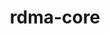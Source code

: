 ---
title: "rdma-core"
layout: cache
categories: [package, develop]
meta: {"compilers": ["gcc@13.2.0", "gcc@7.3.1", "gcc@7.5.0", "gcc@9.4.0"], "num_specs": 72, "num_specs_by_stack": {"aws-isc": 3, "aws-isc-aarch64": 3, "e4s-power": 1, "ml-linux-aarch64-cuda": 21, "ml-linux-x86_64-cuda": 22, "radiuss": 22, "root": 72}, "oss": ["amzn2", "ubuntu18.04", "ubuntu20.04", "ubuntu24.04"], "platforms": ["linux"], "stacks": ["aws-isc", "aws-isc-aarch64", "e4s-power", "ml-linux-aarch64-cuda", "ml-linux-x86_64-cuda", "radiuss", "root"], "targets": ["aarch64", "ppc64le", "x86_64_v3"], "versions": ["52.0"]}
spec_details: [{"compiler": "gcc@7.5.0", "hash": "2gsrcr45w7xhlawp2cdxmbil53yimqwx", "os": "ubuntu18.04", "platform": "linux", "size": "-", "stacks": ["radiuss", "root"], "target": "x86_64_v3", "variants": ["build_system=cmake", "build_type=Release", "generator=make", "~ipo", "+man_pages", "patches:=4dec4ad", "+pyverbs", "+static"], "versions": ["52.0"]}, {"compiler": "gcc@13.2.0", "hash": "2oprjxte4qc4srm7jx7pdo4cj6vm2bjh", "os": "ubuntu24.04", "platform": "linux", "size": "-", "stacks": ["ml-linux-aarch64-cuda", "root"], "target": "aarch64", "variants": ["build_system=cmake", "build_type=Release", "generator=make", "~ipo", "+man_pages", "patches:=4dec4ad", "+pyverbs", "+static"], "versions": ["52.0"]}, {"compiler": "gcc@13.2.0", "hash": "3glsqoisk7l4bxgnv5aygb5skn455x3h", "os": "ubuntu24.04", "platform": "linux", "size": "-", "stacks": ["ml-linux-aarch64-cuda", "root"], "target": "aarch64", "variants": ["build_system=cmake", "build_type=Release", "generator=make", "~ipo", "+man_pages", "patches:=4dec4ad", "+pyverbs", "+static"], "versions": ["52.0"]}, {"compiler": "gcc@13.2.0", "hash": "3hlcfh4or4f6vskkgk2iobyv3y2th22n", "os": "ubuntu24.04", "platform": "linux", "size": "-", "stacks": ["ml-linux-aarch64-cuda", "root"], "target": "aarch64", "variants": ["build_system=cmake", "build_type=Release", "generator=make", "~ipo", "+man_pages", "patches:=4dec4ad", "+pyverbs", "+static"], "versions": ["52.0"]}, {"compiler": "gcc@7.3.1", "hash": "4epc5j2wzoyjb53rzdmeqmbtw5gcpmpf", "os": "amzn2", "platform": "linux", "size": "-", "stacks": ["aws-isc-aarch64", "root"], "target": "aarch64", "variants": ["build_system=cmake", "build_type=Release", "generator=make", "~ipo", "+man_pages", "patches:=4dec4ad", "+pyverbs", "+static"], "versions": ["52.0"]}, {"compiler": "gcc@13.2.0", "hash": "4kct6cbiopwlyt545sjiqkw6yvqpzo4c", "os": "ubuntu24.04", "platform": "linux", "size": "-", "stacks": ["ml-linux-aarch64-cuda", "root"], "target": "aarch64", "variants": ["build_system=cmake", "build_type=Release", "generator=make", "~ipo", "+man_pages", "patches:=4dec4ad", "+pyverbs", "+static"], "versions": ["52.0"]}, {"compiler": "gcc@13.2.0", "hash": "4q5sn2q5xhobx4yzkp5qyx24hmuc2odg", "os": "ubuntu24.04", "platform": "linux", "size": "-", "stacks": ["ml-linux-aarch64-cuda", "root"], "target": "aarch64", "variants": ["build_system=cmake", "build_type=Release", "generator=make", "~ipo", "+man_pages", "patches:=4dec4ad", "+pyverbs", "+static"], "versions": ["52.0"]}, {"compiler": "gcc@13.2.0", "hash": "5efol7e52r2ow3ohv6hspketvc4fpuqn", "os": "ubuntu24.04", "platform": "linux", "size": "-", "stacks": ["ml-linux-x86_64-cuda", "root"], "target": "x86_64_v3", "variants": ["build_system=cmake", "build_type=Release", "generator=make", "~ipo", "+man_pages", "patches:=4dec4ad", "+pyverbs", "+static"], "versions": ["52.0"]}, {"compiler": "gcc@13.2.0", "hash": "5kqsnuwrpf7wpnsypzfful5rvxhkyvnk", "os": "ubuntu24.04", "platform": "linux", "size": "-", "stacks": ["ml-linux-x86_64-cuda", "root"], "target": "x86_64_v3", "variants": ["build_system=cmake", "build_type=Release", "generator=make", "~ipo", "+man_pages", "patches:=4dec4ad", "+pyverbs", "+static"], "versions": ["52.0"]}, {"compiler": "gcc@13.2.0", "hash": "5ssgxccnce7buucj6wyvwijehbezxxwo", "os": "ubuntu24.04", "platform": "linux", "size": "-", "stacks": ["ml-linux-aarch64-cuda", "root"], "target": "aarch64", "variants": ["build_system=cmake", "build_type=Release", "generator=make", "~ipo", "+man_pages", "patches:=4dec4ad", "+pyverbs", "+static"], "versions": ["52.0"]}, {"compiler": "gcc@7.5.0", "hash": "63rqwehijp762jenj65ailfrqpm2tpxm", "os": "ubuntu18.04", "platform": "linux", "size": "-", "stacks": ["radiuss", "root"], "target": "x86_64_v3", "variants": ["build_system=cmake", "build_type=Release", "generator=make", "~ipo", "+man_pages", "patches:=4dec4ad", "+pyverbs", "+static"], "versions": ["52.0"]}, {"compiler": "gcc@7.3.1", "hash": "7i43d4ff7v4y5425ohjk6nesdhqyq33r", "os": "amzn2", "platform": "linux", "size": "-", "stacks": ["aws-isc", "root"], "target": "x86_64_v3", "variants": ["build_system=cmake", "build_type=Release", "generator=make", "~ipo", "+man_pages", "patches:=4dec4ad", "+pyverbs", "+static"], "versions": ["52.0"]}, {"compiler": "gcc@7.3.1", "hash": "arvhdulj7mmzjjss3hcpteo6rf5r4v5b", "os": "amzn2", "platform": "linux", "size": "-", "stacks": ["aws-isc", "root"], "target": "x86_64_v3", "variants": ["build_system=cmake", "build_type=Release", "generator=make", "~ipo", "+man_pages", "patches:=4dec4ad", "+pyverbs", "+static"], "versions": ["52.0"]}, {"compiler": "gcc@7.5.0", "hash": "b2crs3elnq3snkiimq65eqr3vl2mkrig", "os": "ubuntu18.04", "platform": "linux", "size": "-", "stacks": ["radiuss", "root"], "target": "x86_64_v3", "variants": ["build_system=cmake", "build_type=Release", "generator=make", "~ipo", "+man_pages", "patches:=4dec4ad", "+pyverbs", "+static"], "versions": ["52.0"]}, {"compiler": "gcc@13.2.0", "hash": "biouvx5kdacztlx6lkrqm2dlihqud7n5", "os": "ubuntu24.04", "platform": "linux", "size": "-", "stacks": ["ml-linux-aarch64-cuda", "root"], "target": "aarch64", "variants": ["build_system=cmake", "build_type=Release", "generator=make", "~ipo", "+man_pages", "patches:=4dec4ad", "+pyverbs", "+static"], "versions": ["52.0"]}, {"compiler": "gcc@7.5.0", "hash": "blohmc2dulbjz3zmn5pgk2kgnkwwzldk", "os": "ubuntu18.04", "platform": "linux", "size": "-", "stacks": ["radiuss", "root"], "target": "x86_64_v3", "variants": ["build_system=cmake", "build_type=Release", "generator=make", "~ipo", "+man_pages", "patches:=4dec4ad", "+pyverbs", "+static"], "versions": ["52.0"]}, {"compiler": "gcc@7.5.0", "hash": "cafadfamqlticcw4yc7wpul5zvbpg26g", "os": "ubuntu18.04", "platform": "linux", "size": "-", "stacks": ["radiuss", "root"], "target": "x86_64_v3", "variants": ["build_system=cmake", "build_type=Release", "generator=make", "~ipo", "+man_pages", "patches:=4dec4ad", "+pyverbs", "+static"], "versions": ["52.0"]}, {"compiler": "gcc@13.2.0", "hash": "cm776c3c6ozekjyzpuipnmxi2gt66dca", "os": "ubuntu24.04", "platform": "linux", "size": "-", "stacks": ["ml-linux-aarch64-cuda", "root"], "target": "aarch64", "variants": ["build_system=cmake", "build_type=Release", "generator=make", "~ipo", "+man_pages", "patches:=4dec4ad", "+pyverbs", "+static"], "versions": ["52.0"]}, {"compiler": "gcc@7.5.0", "hash": "d5pqhlzn6dsczdik2oel6tg5ie3e7dec", "os": "ubuntu18.04", "platform": "linux", "size": "-", "stacks": ["radiuss", "root"], "target": "x86_64_v3", "variants": ["build_system=cmake", "build_type=Release", "generator=make", "~ipo", "+man_pages", "patches:=4dec4ad", "+pyverbs", "+static"], "versions": ["52.0"]}, {"compiler": "gcc@7.3.1", "hash": "fkxasfd5qiltchlgupwnaujekqccjzms", "os": "amzn2", "platform": "linux", "size": "-", "stacks": ["aws-isc", "root"], "target": "x86_64_v3", "variants": ["build_system=cmake", "build_type=Release", "generator=make", "~ipo", "+man_pages", "patches:=4dec4ad", "+pyverbs", "+static"], "versions": ["52.0"]}, {"compiler": "gcc@7.3.1", "hash": "fvzah5zsgch4a6akhha3h26nevlk3jy7", "os": "amzn2", "platform": "linux", "size": "-", "stacks": ["aws-isc-aarch64", "root"], "target": "aarch64", "variants": ["build_system=cmake", "build_type=Release", "generator=make", "~ipo", "+man_pages", "patches:=4dec4ad", "+pyverbs", "+static"], "versions": ["52.0"]}, {"compiler": "gcc@13.2.0", "hash": "g2r4rdhglly35dss6qvtoakyn3luc5s3", "os": "ubuntu24.04", "platform": "linux", "size": "-", "stacks": ["ml-linux-x86_64-cuda", "root"], "target": "x86_64_v3", "variants": ["build_system=cmake", "build_type=Release", "generator=make", "~ipo", "+man_pages", "patches:=4dec4ad", "+pyverbs", "+static"], "versions": ["52.0"]}, {"compiler": "gcc@13.2.0", "hash": "g3pckq2cs2m3budff6y7l6tkldqdlab4", "os": "ubuntu24.04", "platform": "linux", "size": "-", "stacks": ["ml-linux-aarch64-cuda", "root"], "target": "aarch64", "variants": ["build_system=cmake", "build_type=Release", "generator=make", "~ipo", "+man_pages", "patches:=4dec4ad", "+pyverbs", "+static"], "versions": ["52.0"]}, {"compiler": "gcc@13.2.0", "hash": "gawgetco2tmfncmj2oolwpe3jd3jwu6f", "os": "ubuntu24.04", "platform": "linux", "size": "-", "stacks": ["ml-linux-aarch64-cuda", "root"], "target": "aarch64", "variants": ["build_system=cmake", "build_type=Release", "generator=make", "~ipo", "+man_pages", "patches:=4dec4ad", "+pyverbs", "+static"], "versions": ["52.0"]}, {"compiler": "gcc@13.2.0", "hash": "ggb3heupweqtn4tcghr2vzxkunyikr6t", "os": "ubuntu24.04", "platform": "linux", "size": "-", "stacks": ["ml-linux-aarch64-cuda", "root"], "target": "aarch64", "variants": ["build_system=cmake", "build_type=Release", "generator=make", "~ipo", "+man_pages", "patches:=4dec4ad", "+pyverbs", "+static"], "versions": ["52.0"]}, {"compiler": "gcc@13.2.0", "hash": "hml6mdikqhwjk3ryld2u4tycl3xib6r4", "os": "ubuntu24.04", "platform": "linux", "size": "-", "stacks": ["ml-linux-x86_64-cuda", "root"], "target": "x86_64_v3", "variants": ["build_system=cmake", "build_type=Release", "generator=make", "~ipo", "+man_pages", "patches:=4dec4ad", "+pyverbs", "+static"], "versions": ["52.0"]}, {"compiler": "gcc@7.5.0", "hash": "hoxmktlxjjlilapsbt5223almaqltmid", "os": "ubuntu18.04", "platform": "linux", "size": "-", "stacks": ["radiuss", "root"], "target": "x86_64_v3", "variants": ["build_system=cmake", "build_type=Release", "generator=make", "~ipo", "+man_pages", "patches:=4dec4ad", "+pyverbs", "+static"], "versions": ["52.0"]}, {"compiler": "gcc@13.2.0", "hash": "i67g37aed43x7e7cwzc4c35ha4jdgl2k", "os": "ubuntu24.04", "platform": "linux", "size": "-", "stacks": ["ml-linux-x86_64-cuda", "root"], "target": "x86_64_v3", "variants": ["build_system=cmake", "build_type=Release", "generator=make", "~ipo", "+man_pages", "patches:=4dec4ad", "+pyverbs", "+static"], "versions": ["52.0"]}, {"compiler": "gcc@13.2.0", "hash": "icxykg7nkmr2lt7pt2eklc6nb4famccm", "os": "ubuntu24.04", "platform": "linux", "size": "-", "stacks": ["ml-linux-x86_64-cuda", "root"], "target": "x86_64_v3", "variants": ["build_system=cmake", "build_type=Release", "generator=make", "~ipo", "+man_pages", "patches:=4dec4ad", "+pyverbs", "+static"], "versions": ["52.0"]}, {"compiler": "gcc@13.2.0", "hash": "idbaet2rzdaxo24ns4i7yc6kvw5b4t72", "os": "ubuntu24.04", "platform": "linux", "size": "-", "stacks": ["ml-linux-aarch64-cuda", "root"], "target": "aarch64", "variants": ["build_system=cmake", "build_type=Release", "generator=make", "~ipo", "+man_pages", "patches:=4dec4ad", "+pyverbs", "+static"], "versions": ["52.0"]}, {"compiler": "gcc@13.2.0", "hash": "igbvmsnpksfkoykn6fwwnatxumru5xve", "os": "ubuntu24.04", "platform": "linux", "size": "-", "stacks": ["ml-linux-x86_64-cuda", "root"], "target": "x86_64_v3", "variants": ["build_system=cmake", "build_type=Release", "generator=make", "~ipo", "+man_pages", "patches:=4dec4ad", "+pyverbs", "+static"], "versions": ["52.0"]}, {"compiler": "gcc@7.5.0", "hash": "iojrawanc43swln2tmvnyjw42oa4pb4d", "os": "ubuntu18.04", "platform": "linux", "size": "-", "stacks": ["radiuss", "root"], "target": "x86_64_v3", "variants": ["build_system=cmake", "build_type=Release", "generator=make", "~ipo", "+man_pages", "patches:=4dec4ad", "+pyverbs", "+static"], "versions": ["52.0"]}, {"compiler": "gcc@13.2.0", "hash": "ipi5qrne3oekpha6ikbd7gp6jotcoewj", "os": "ubuntu24.04", "platform": "linux", "size": "-", "stacks": ["ml-linux-aarch64-cuda", "root"], "target": "aarch64", "variants": ["build_system=cmake", "build_type=Release", "generator=make", "~ipo", "+man_pages", "patches:=4dec4ad", "+pyverbs", "+static"], "versions": ["52.0"]}, {"compiler": "gcc@13.2.0", "hash": "jqv54n4jkzitv3oooexpspoimjdrnsma", "os": "ubuntu24.04", "platform": "linux", "size": "-", "stacks": ["ml-linux-x86_64-cuda", "root"], "target": "x86_64_v3", "variants": ["build_system=cmake", "build_type=Release", "generator=make", "~ipo", "+man_pages", "patches:=4dec4ad", "+pyverbs", "+static"], "versions": ["52.0"]}, {"compiler": "gcc@7.5.0", "hash": "k4e3x3f2qrk6pgdk56nhfgtyi3eko6jp", "os": "ubuntu18.04", "platform": "linux", "size": "-", "stacks": ["radiuss", "root"], "target": "x86_64_v3", "variants": ["build_system=cmake", "build_type=Release", "generator=make", "~ipo", "+man_pages", "patches:=4dec4ad", "+pyverbs", "+static"], "versions": ["52.0"]}, {"compiler": "gcc@13.2.0", "hash": "kryh3pr7ord5juz2aeenbiooxx3nm2b6", "os": "ubuntu24.04", "platform": "linux", "size": "-", "stacks": ["ml-linux-x86_64-cuda", "root"], "target": "x86_64_v3", "variants": ["build_system=cmake", "build_type=Release", "generator=make", "~ipo", "+man_pages", "patches:=4dec4ad", "+pyverbs", "+static"], "versions": ["52.0"]}, {"compiler": "gcc@7.5.0", "hash": "l5j2huwim3fuvpzsmfrvpt5hlx5otfjn", "os": "ubuntu18.04", "platform": "linux", "size": "-", "stacks": ["radiuss", "root"], "target": "x86_64_v3", "variants": ["build_system=cmake", "build_type=Release", "generator=make", "~ipo", "+man_pages", "patches:=4dec4ad", "+pyverbs", "+static"], "versions": ["52.0"]}, {"compiler": "gcc@7.3.1", "hash": "lnc3mftoi7fgyucgrxae2hfkatx4mf5o", "os": "amzn2", "platform": "linux", "size": "-", "stacks": ["aws-isc-aarch64", "root"], "target": "aarch64", "variants": ["build_system=cmake", "build_type=Release", "generator=make", "~ipo", "+man_pages", "patches:=4dec4ad", "+pyverbs", "+static"], "versions": ["52.0"]}, {"compiler": "gcc@13.2.0", "hash": "lrgpuvuypomq4kn2qj26fuqsxkjacdzz", "os": "ubuntu24.04", "platform": "linux", "size": "-", "stacks": ["ml-linux-x86_64-cuda", "root"], "target": "x86_64_v3", "variants": ["build_system=cmake", "build_type=Release", "generator=make", "~ipo", "+man_pages", "patches:=4dec4ad", "+pyverbs", "+static"], "versions": ["52.0"]}, {"compiler": "gcc@7.5.0", "hash": "m2hdrqx2hdt5snijqyk6jj2qntgnpeof", "os": "ubuntu18.04", "platform": "linux", "size": "-", "stacks": ["radiuss", "root"], "target": "x86_64_v3", "variants": ["build_system=cmake", "build_type=Release", "generator=make", "~ipo", "+man_pages", "patches:=4dec4ad", "+pyverbs", "+static"], "versions": ["52.0"]}, {"compiler": "gcc@7.5.0", "hash": "mujzjao4aiugcewrh3axfxohppee22ac", "os": "ubuntu18.04", "platform": "linux", "size": "-", "stacks": ["radiuss", "root"], "target": "x86_64_v3", "variants": ["build_system=cmake", "build_type=Release", "generator=make", "~ipo", "+man_pages", "patches:=4dec4ad", "+pyverbs", "+static"], "versions": ["52.0"]}, {"compiler": "gcc@7.5.0", "hash": "o445gvh36uwkg4nsoqpyoiyxt2rio7u2", "os": "ubuntu18.04", "platform": "linux", "size": "-", "stacks": ["radiuss", "root"], "target": "x86_64_v3", "variants": ["build_system=cmake", "build_type=Release", "generator=make", "~ipo", "+man_pages", "patches:=4dec4ad", "+pyverbs", "+static"], "versions": ["52.0"]}, {"compiler": "gcc@13.2.0", "hash": "o7m6nqwrzjc7nzx5qtgxbcxy2ael5kkw", "os": "ubuntu24.04", "platform": "linux", "size": "-", "stacks": ["ml-linux-x86_64-cuda", "root"], "target": "x86_64_v3", "variants": ["build_system=cmake", "build_type=Release", "generator=make", "~ipo", "+man_pages", "patches:=4dec4ad", "+pyverbs", "+static"], "versions": ["52.0"]}, {"compiler": "gcc@13.2.0", "hash": "op5wzi62xs64erwxvou22ssc4gisanrf", "os": "ubuntu24.04", "platform": "linux", "size": "-", "stacks": ["ml-linux-x86_64-cuda", "root"], "target": "x86_64_v3", "variants": ["build_system=cmake", "build_type=Release", "generator=make", "~ipo", "+man_pages", "patches:=4dec4ad", "+pyverbs", "+static"], "versions": ["52.0"]}, {"compiler": "gcc@9.4.0", "hash": "pdzxvfldjnyzu6hsvrgj7duql3ps5klu", "os": "ubuntu20.04", "platform": "linux", "size": "-", "stacks": ["e4s-power", "root"], "target": "ppc64le", "variants": ["build_system=cmake", "build_type=Release", "generator=make", "~ipo", "+man_pages", "patches:=4dec4ad", "+pyverbs", "+static"], "versions": ["52.0"]}, {"compiler": "gcc@13.2.0", "hash": "ph74fqlvcgtvxc4333bjbqwpoxs6uxte", "os": "ubuntu24.04", "platform": "linux", "size": "-", "stacks": ["ml-linux-x86_64-cuda", "root"], "target": "x86_64_v3", "variants": ["build_system=cmake", "build_type=Release", "generator=make", "~ipo", "+man_pages", "patches:=4dec4ad", "+pyverbs", "+static"], "versions": ["52.0"]}, {"compiler": "gcc@13.2.0", "hash": "pkbyo54cuwcc4iqdtwrim5wvjtjijp2n", "os": "ubuntu24.04", "platform": "linux", "size": "-", "stacks": ["ml-linux-x86_64-cuda", "root"], "target": "x86_64_v3", "variants": ["build_system=cmake", "build_type=Release", "generator=make", "~ipo", "+man_pages", "patches:=4dec4ad", "+pyverbs", "+static"], "versions": ["52.0"]}, {"compiler": "gcc@7.5.0", "hash": "pog2yf7v7acpfr52q3sdrhrgmxqxtma7", "os": "ubuntu18.04", "platform": "linux", "size": "-", "stacks": ["radiuss", "root"], "target": "x86_64_v3", "variants": ["build_system=cmake", "build_type=Release", "generator=make", "~ipo", "+man_pages", "patches:=4dec4ad", "+pyverbs", "+static"], "versions": ["52.0"]}, {"compiler": "gcc@13.2.0", "hash": "pov4rphgydx52gaobt6lbmthqs6gvmpj", "os": "ubuntu24.04", "platform": "linux", "size": "-", "stacks": ["ml-linux-aarch64-cuda", "root"], "target": "aarch64", "variants": ["build_system=cmake", "build_type=Release", "generator=make", "~ipo", "+man_pages", "patches:=4dec4ad", "+pyverbs", "+static"], "versions": ["52.0"]}, {"compiler": "gcc@13.2.0", "hash": "psarzranhlnfggibouzktkaca6f3tikd", "os": "ubuntu24.04", "platform": "linux", "size": "-", "stacks": ["ml-linux-aarch64-cuda", "root"], "target": "aarch64", "variants": ["build_system=cmake", "build_type=Release", "generator=make", "~ipo", "+man_pages", "patches:=4dec4ad", "+pyverbs", "+static"], "versions": ["52.0"]}, {"compiler": "gcc@13.2.0", "hash": "qjfjq2rzrfjw25l6nt5ba2xe65k4gu44", "os": "ubuntu24.04", "platform": "linux", "size": "-", "stacks": ["ml-linux-aarch64-cuda", "root"], "target": "aarch64", "variants": ["build_system=cmake", "build_type=Release", "generator=make", "~ipo", "+man_pages", "patches:=4dec4ad", "+pyverbs", "+static"], "versions": ["52.0"]}, {"compiler": "gcc@7.5.0", "hash": "qs7xg2psecrylphbwvqjaczsgbtstdie", "os": "ubuntu18.04", "platform": "linux", "size": "-", "stacks": ["radiuss", "root"], "target": "x86_64_v3", "variants": ["build_system=cmake", "build_type=Release", "generator=make", "~ipo", "+man_pages", "patches:=4dec4ad", "+pyverbs", "+static"], "versions": ["52.0"]}, {"compiler": "gcc@7.5.0", "hash": "qutpgyefuihaa7rugpvwogz7rloht7k3", "os": "ubuntu18.04", "platform": "linux", "size": "-", "stacks": ["radiuss", "root"], "target": "x86_64_v3", "variants": ["build_system=cmake", "build_type=Release", "generator=make", "~ipo", "+man_pages", "patches:=4dec4ad", "+pyverbs", "+static"], "versions": ["52.0"]}, {"compiler": "gcc@7.5.0", "hash": "r3f6mcr5aobnw3smgv2z23bjzdzglgh5", "os": "ubuntu18.04", "platform": "linux", "size": "-", "stacks": ["radiuss", "root"], "target": "x86_64_v3", "variants": ["build_system=cmake", "build_type=Release", "generator=make", "~ipo", "+man_pages", "patches:=4dec4ad", "+pyverbs", "+static"], "versions": ["52.0"]}, {"compiler": "gcc@13.2.0", "hash": "r7krkbsoghbcmhdnnif3lru5cjd3s4qw", "os": "ubuntu24.04", "platform": "linux", "size": "-", "stacks": ["ml-linux-x86_64-cuda", "root"], "target": "x86_64_v3", "variants": ["build_system=cmake", "build_type=Release", "generator=make", "~ipo", "+man_pages", "patches:=4dec4ad", "+pyverbs", "+static"], "versions": ["52.0"]}, {"compiler": "gcc@13.2.0", "hash": "rq7jdetqyshkfeptcjkhfstw7bkqhl3m", "os": "ubuntu24.04", "platform": "linux", "size": "-", "stacks": ["ml-linux-x86_64-cuda", "root"], "target": "x86_64_v3", "variants": ["build_system=cmake", "build_type=Release", "generator=make", "~ipo", "+man_pages", "patches:=4dec4ad", "+pyverbs", "+static"], "versions": ["52.0"]}, {"compiler": "gcc@13.2.0", "hash": "rtxh5wzzyto5hynprhq5bbwr4wv5zkqe", "os": "ubuntu24.04", "platform": "linux", "size": "-", "stacks": ["ml-linux-x86_64-cuda", "root"], "target": "x86_64_v3", "variants": ["build_system=cmake", "build_type=Release", "generator=make", "~ipo", "+man_pages", "patches:=4dec4ad", "+pyverbs", "+static"], "versions": ["52.0"]}, {"compiler": "gcc@7.5.0", "hash": "sdzljohsxu4lavxstehugxned5fee4co", "os": "ubuntu18.04", "platform": "linux", "size": "-", "stacks": ["radiuss", "root"], "target": "x86_64_v3", "variants": ["build_system=cmake", "build_type=Release", "generator=make", "~ipo", "+man_pages", "patches:=4dec4ad", "+pyverbs", "+static"], "versions": ["52.0"]}, {"compiler": "gcc@13.2.0", "hash": "sx3qgx4pfnoewyzetubhvbynkl7n7sdo", "os": "ubuntu24.04", "platform": "linux", "size": "-", "stacks": ["ml-linux-x86_64-cuda", "root"], "target": "x86_64_v3", "variants": ["build_system=cmake", "build_type=Release", "generator=make", "~ipo", "+man_pages", "patches:=4dec4ad", "+pyverbs", "+static"], "versions": ["52.0"]}, {"compiler": "gcc@13.2.0", "hash": "t3yglw7cx4r3q5qciwkwdgj2pi2t25fg", "os": "ubuntu24.04", "platform": "linux", "size": "-", "stacks": ["ml-linux-x86_64-cuda", "root"], "target": "x86_64_v3", "variants": ["build_system=cmake", "build_type=Release", "generator=make", "~ipo", "+man_pages", "patches:=4dec4ad", "+pyverbs", "+static"], "versions": ["52.0"]}, {"compiler": "gcc@7.5.0", "hash": "tptpiopgrhwrhv6vk55iowx74zenq735", "os": "ubuntu18.04", "platform": "linux", "size": "-", "stacks": ["radiuss", "root"], "target": "x86_64_v3", "variants": ["build_system=cmake", "build_type=Release", "generator=make", "~ipo", "+man_pages", "patches:=4dec4ad", "+pyverbs", "+static"], "versions": ["52.0"]}, {"compiler": "gcc@7.5.0", "hash": "vem5o6gewcexxogddsp4zwluhumxaig5", "os": "ubuntu18.04", "platform": "linux", "size": "-", "stacks": ["radiuss", "root"], "target": "x86_64_v3", "variants": ["build_system=cmake", "build_type=Release", "generator=make", "~ipo", "+man_pages", "patches:=4dec4ad", "+pyverbs", "+static"], "versions": ["52.0"]}, {"compiler": "gcc@13.2.0", "hash": "vvso7hs6hcwtdxl7zn2whfrnzliriexq", "os": "ubuntu24.04", "platform": "linux", "size": "-", "stacks": ["ml-linux-aarch64-cuda", "root"], "target": "aarch64", "variants": ["build_system=cmake", "build_type=Release", "generator=make", "~ipo", "+man_pages", "patches:=4dec4ad", "+pyverbs", "+static"], "versions": ["52.0"]}, {"compiler": "gcc@13.2.0", "hash": "wcqzs7abxtzjvlofgswx3esjmowr76sc", "os": "ubuntu24.04", "platform": "linux", "size": "-", "stacks": ["ml-linux-aarch64-cuda", "root"], "target": "aarch64", "variants": ["build_system=cmake", "build_type=Release", "generator=make", "~ipo", "+man_pages", "patches:=4dec4ad", "+pyverbs", "+static"], "versions": ["52.0"]}, {"compiler": "gcc@13.2.0", "hash": "wte53mwkbhku2wp6sys77uiyqidq2hjn", "os": "ubuntu24.04", "platform": "linux", "size": "-", "stacks": ["ml-linux-x86_64-cuda", "root"], "target": "x86_64_v3", "variants": ["build_system=cmake", "build_type=Release", "generator=make", "~ipo", "+man_pages", "patches:=4dec4ad", "+pyverbs", "+static"], "versions": ["52.0"]}, {"compiler": "gcc@13.2.0", "hash": "xke3cujztrmudqdah4c4tdzvqxhtned7", "os": "ubuntu24.04", "platform": "linux", "size": "-", "stacks": ["ml-linux-x86_64-cuda", "root"], "target": "x86_64_v3", "variants": ["build_system=cmake", "build_type=Release", "generator=make", "~ipo", "+man_pages", "patches:=4dec4ad", "+pyverbs", "+static"], "versions": ["52.0"]}, {"compiler": "gcc@7.5.0", "hash": "xyosdujxku6bt2nyi3xasurw3dsar6kk", "os": "ubuntu18.04", "platform": "linux", "size": "-", "stacks": ["radiuss", "root"], "target": "x86_64_v3", "variants": ["build_system=cmake", "build_type=Release", "generator=make", "~ipo", "+man_pages", "patches:=4dec4ad", "+pyverbs", "+static"], "versions": ["52.0"]}, {"compiler": "gcc@13.2.0", "hash": "yqashlcvbvhakxigiuwdozamoqgrkrdv", "os": "ubuntu24.04", "platform": "linux", "size": "-", "stacks": ["ml-linux-aarch64-cuda", "root"], "target": "aarch64", "variants": ["build_system=cmake", "build_type=Release", "generator=make", "~ipo", "+man_pages", "patches:=4dec4ad", "+pyverbs", "+static"], "versions": ["52.0"]}, {"compiler": "gcc@13.2.0", "hash": "ysudtwqy2hl6h3n4zarwgv4lqrfitfd7", "os": "ubuntu24.04", "platform": "linux", "size": "-", "stacks": ["ml-linux-aarch64-cuda", "root"], "target": "aarch64", "variants": ["build_system=cmake", "build_type=Release", "generator=make", "~ipo", "+man_pages", "patches:=4dec4ad", "+pyverbs", "+static"], "versions": ["52.0"]}, {"compiler": "gcc@7.5.0", "hash": "yzyiq26r4ad7hdl3ovpwllftsp5d4vvd", "os": "ubuntu18.04", "platform": "linux", "size": "-", "stacks": ["radiuss", "root"], "target": "x86_64_v3", "variants": ["build_system=cmake", "build_type=Release", "generator=make", "~ipo", "+man_pages", "patches:=4dec4ad", "+pyverbs", "+static"], "versions": ["52.0"]}, {"compiler": "gcc@13.2.0", "hash": "ziznsoyxsxz3ta6pf566lalenya5fp6r", "os": "ubuntu24.04", "platform": "linux", "size": "-", "stacks": ["ml-linux-x86_64-cuda", "root"], "target": "x86_64_v3", "variants": ["build_system=cmake", "build_type=Release", "generator=make", "~ipo", "+man_pages", "patches:=4dec4ad", "+pyverbs", "+static"], "versions": ["52.0"]}, {"compiler": "gcc@13.2.0", "hash": "zy7y2qwlbsu33c3nfcmv2usbrpxfj2lh", "os": "ubuntu24.04", "platform": "linux", "size": "-", "stacks": ["ml-linux-aarch64-cuda", "root"], "target": "aarch64", "variants": ["build_system=cmake", "build_type=Release", "generator=make", "~ipo", "+man_pages", "patches:=4dec4ad", "+pyverbs", "+static"], "versions": ["52.0"]}]
---